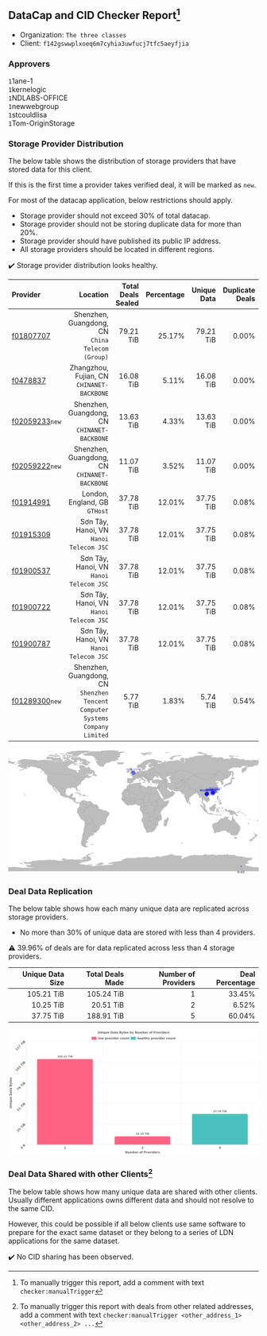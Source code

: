 ## DataCap and CID Checker Report[^1]
 - Organization: `The three classes`
 - Client: `f142gswwplxoeq6m7cyhia3uwfucj7tfc5aeyfjia`
### Approvers
`1`1ane-1<br/>`1`kernelogic<br/>`1`NDLABS-OFFICE<br/>`1`newwebgroup<br/>`1`stcouldlisa<br/>`1`Tom-OriginStorage

### Storage Provider Distribution
The below table shows the distribution of storage providers that have stored data for this client.

If this is the first time a provider takes verified deal, it will be marked as `new`.

For most of the datacap application, below restrictions should apply.
 - Storage provider should not exceed 30% of total datacap.
 - Storage provider should not be storing duplicate data for more than 20%.
 - Storage provider should have published its public IP address.
 - All storage providers should be located in different regions.

✔️ Storage provider distribution looks healthy.

| Provider                                                    |                                                                        Location | Total Deals Sealed | Percentage | Unique Data | Duplicate Deals |
| :---------------------------------------------------------- | ------------------------------------------------------------------------------: | -----------------: | ---------: | ----------: | --------------: |
| [f01807707](https://filfox.info/en/address/f01807707)       |                             Shenzhen, Guangdong, CN<br/>`China Telecom (Group)` |          79.21 TiB |     25.17% |   79.21 TiB |           0.00% |
| [f0478837](https://filfox.info/en/address/f0478837)         |                                   Zhangzhou, Fujian, CN<br/>`CHINANET-BACKBONE` |          16.08 TiB |      5.11% |   16.08 TiB |           0.00% |
| [f02059233](https://filfox.info/en/address/f02059233)`new`  |                                 Shenzhen, Guangdong, CN<br/>`CHINANET-BACKBONE` |          13.63 TiB |      4.33% |   13.63 TiB |           0.00% |
| [f02059222](https://filfox.info/en/address/f02059222)`new`  |                                 Shenzhen, Guangdong, CN<br/>`CHINANET-BACKBONE` |          11.07 TiB |      3.52% |   11.07 TiB |           0.00% |
| [f01914991](https://filfox.info/en/address/f01914991)       |                                                London, England, GB<br/>`GTHost` |          37.78 TiB |     12.01% |   37.75 TiB |           0.08% |
| [f01915309](https://filfox.info/en/address/f01915309)       |                                      Sơn Tây, Hanoi, VN<br/>`Hanoi Telecom JSC` |          37.78 TiB |     12.01% |   37.75 TiB |           0.08% |
| [f01900537](https://filfox.info/en/address/f01900537)       |                                      Sơn Tây, Hanoi, VN<br/>`Hanoi Telecom JSC` |          37.78 TiB |     12.01% |   37.75 TiB |           0.08% |
| [f01900722](https://filfox.info/en/address/f01900722)       |                                      Sơn Tây, Hanoi, VN<br/>`Hanoi Telecom JSC` |          37.78 TiB |     12.01% |   37.75 TiB |           0.08% |
| [f01900787](https://filfox.info/en/address/f01900787)       |                                      Sơn Tây, Hanoi, VN<br/>`Hanoi Telecom JSC` |          37.78 TiB |     12.01% |   37.75 TiB |           0.08% |
| [f01289300](https://filfox.info/en/address/f01289300)`new`  | Shenzhen, Guangdong, CN<br/>`Shenzhen Tencent Computer Systems Company Limited` |           5.77 TiB |      1.83% |    5.74 TiB |           0.54% |

<img src="https://raw.githubusercontent.com/data-preservation-programs/filplus-checker-assets/main/filecoin-project/filecoin-plus-large-datasets/issues/1035/1679022503361.png"/>

### Deal Data Replication
The below table shows how each many unique data are replicated across storage providers.

- No more than 30% of unique data are stored with less than 4 providers.

⚠️ 39.96% of deals are for data replicated across less than 4 storage providers.

| Unique Data Size | Total Deals Made | Number of Providers | Deal Percentage |
| ---------------: | ---------------: | ------------------: | --------------: |
|       105.21 TiB |       105.24 TiB |                   1 |          33.45% |
|        10.25 TiB |        20.51 TiB |                   2 |           6.52% |
|        37.75 TiB |       188.91 TiB |                   5 |          60.04% |

<img src="https://raw.githubusercontent.com/data-preservation-programs/filplus-checker-assets/main/filecoin-project/filecoin-plus-large-datasets/issues/1035/1679022504332.png"/>

### Deal Data Shared with other Clients[^3]
The below table shows how many unique data are shared with other clients.
Usually different applications owns different data and should not resolve to the same CID.

However, this could be possible if all below clients use same software to prepare for the exact same dataset or they belong to a series of LDN applications for the same dataset.

✔️ No CID sharing has been observed.

[^1]: To manually trigger this report, add a comment with text `checker:manualTrigger`

[^2]: Deals from those addresses are combined into this report as they are specified with `checker:manualTrigger`

[^3]: To manually trigger this report with deals from other related addresses, add a comment with text `checker:manualTrigger <other_address_1> <other_address_2> ...`
